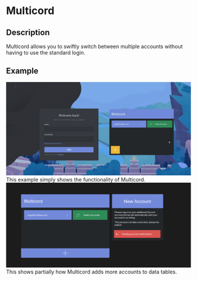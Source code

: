 # Multicord
## Description
Multicord allows you to swiftly switch between multiple accounts without having to use the standard login.
## Example
![](fgfd.gif)
This example simply shows the functionality of Multicord.
![](ttt.gif)
This shows partially how Multicord adds more accounts to data tables.